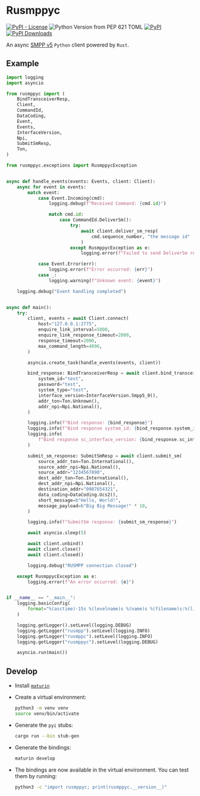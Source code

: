 # Rusmppyc

[![PyPI - License](https://img.shields.io/pypi/l/rusmppyc)](https://github.com/JadKHaddad/Rusmpp?tab=readme-ov-file#license)
![Python Version from PEP 621 TOML](https://img.shields.io/python/required-version-toml?tomlFilePath=https%3A%2F%2Fraw.githubusercontent.com%2FJadKHaddad%2FRusmpp%2Frefs%2Fheads%2Fmain%2Frusmppy%2Frusmppyc%2Fpyproject.toml&logo=python)
[![PyPI](https://img.shields.io/pypi/v/rusmppyc?logo=python)](https://pypi.org/project/rusmppyc/)
[![PyPI Downloads](https://static.pepy.tech/badge/rusmppyc)](https://pepy.tech/projects/rusmppyc)

An async [SMPP v5](https://smpp.org/SMPP_v5.pdf) `Python` client powered by `Rust`.

## Example

```python
import logging
import asyncio

from rusmppyc import (
    BindTransceiverResp,
    Client,
    CommandId,
    DataCoding,
    Event,
    Events,
    InterfaceVersion,
    Npi,
    SubmitSmResp,
    Ton,
)

from rusmppyc.exceptions import RusmppycException


async def handle_events(events: Events, client: Client):
    async for event in events:
        match event:
            case Event.Incoming(cmd):
                logging.debug(f"Received Command: {cmd.id}")

                match cmd.id:
                    case CommandId.DeliverSm():
                        try:
                            await client.deliver_sm_resp(
                                cmd.sequence_number, "the message id"
                            )
                        except RusmppycException as e:
                            logging.error(f"Failed to send DeliverSm response: {e}")

            case Event.Error(err):
                logging.error(f"Error occurred: {err}")
            case _:
                logging.warning(f"Unknown event: {event}")

    logging.debug("Event handling completed")


async def main():
    try:
        client, events = await Client.connect(
            host="127.0.0.1:2775",
            enquire_link_interval=5000,
            enquire_link_response_timeout=2000,
            response_timeout=2000,
            max_command_length=4096,
        )

        asyncio.create_task(handle_events(events, client))

        bind_response: BindTransceiverResp = await client.bind_transceiver(
            system_id="test",
            password="test",
            system_type="test",
            interface_version=InterfaceVersion.Smpp5_0(),
            addr_ton=Ton.Unknown(),
            addr_npi=Npi.National(),
        )

        logging.info(f"Bind response: {bind_response}")
        logging.info(f"Bind response system_id: {bind_response.system_id}")
        logging.info(
            f"Bind response sc_interface_version: {bind_response.sc_interface_version}"
        )

        submit_sm_response: SubmitSmResp = await client.submit_sm(
            source_addr_ton=Ton.International(),
            source_addr_npi=Npi.National(),
            source_addr="1234567890",
            dest_addr_ton=Ton.International(),
            dest_addr_npi=Npi.National(),
            destination_addr="0987654321",
            data_coding=DataCoding.Ucs2(),
            short_message=b"Hello, World!",
            message_payload=b"Big Big Message!" * 10,
        )

        logging.info(f"SubmitSm response: {submit_sm_response}")

        await asyncio.sleep(5)

        await client.unbind()
        await client.close()
        await client.closed()

        logging.debug("RUSMPP connection closed")

    except RusmppycException as e:
        logging.error(f"An error occurred: {e}")


if __name__ == "__main__":
    logging.basicConfig(
        format="%(asctime)-15s %(levelname)s %(name)s %(filename)s:%(lineno)d %(message)s"
    )

    logging.getLogger().setLevel(logging.DEBUG)
    logging.getLogger("rusmpp").setLevel(logging.INFO)
    logging.getLogger("rusmppc").setLevel(logging.INFO)
    logging.getLogger("rusmppyc").setLevel(logging.DEBUG)

    asyncio.run(main())
```

## Develop

- Install [`maturin`](https://www.maturin.rs/installation.html)

- Create a virtual environment:

  ```bash
  python3 -m venv venv
  source venv/bin/activate
  ```

- Generate the `pyi` stubs:

  ```bash
  cargo run --bin stub-gen
  ```

- Generate the bindings:

  ```bash
  maturin develop
  ```

- The bindings are now available in the virtual environment. You can test them by running:

  ```bash
  python3 -c "import rusmppyc; print(rusmppyc.__version__)"
  ```
